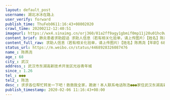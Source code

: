 ```yaml
---
layout: default_post
username: 湖北冰冰在路上
user_verify: forward
publish_time: ThuFeb0611:16:43+08002020
crawl_time: 20200212-12:40:51
imageurl: https://wx4.sinaimg.cn/orj360/81a2ff9agy1gbmif0mp11j20u01hc0w9.jpg,https://wx4.sinaimg.cn/orj360/81a2ff9agy1gbmif15bcvj20u01hc41n.jpg,https://wx3.sinaimg.cn/orj360/81a2ff9agy1gbmifha4f5j20u01hcgo3.jpg,https://wx4.sinaimg.cn/orj360/81a2ff9agy1gbmif2052xj20u01hcq5q.jpg,https://wx4.sinaimg.cn/orj360/81a2ff9agy1gbmif2amfdj20u01hcgqq.jpg,https://wx2.sinaimg.cn/orj360/81a2ff9agy1gbmif1my7zj20u01hcaeb.jpg
content_brief: 肺炎患者求助超话 求助人信息（若有相关化验单，请上传图片）【姓名】陈燕尧【年龄】68【所在城市】武汉【所在小区、社区】武汉市东湖高新技术开发区光谷青年城【患病时间】1.26【联系方式】●●●【其他紧急联系人】陈浩【病情描述】求求各位帮忙转发一下吧！救救我全家，跪谢！本人 ...全文
content_full_raw: 求助人信息（若有相关化验单，请上传图片）【姓名】陈燕尧【年龄】68【所在城市】武汉【所在小区、社区】武汉市东湖高新技术开发区光谷青年城【患病时间】1.26【联系方式】●●●【其他紧急联系人】陈浩【病情描述】求求各位帮忙转发一下吧！救救我全家，跪谢！本人联系电话：陈浩●●●家住武汉东湖高新技术开发区光谷青年城求助我爸爸陈燕尧，1月26日开始出现低烧无食欲，全身无力，为了不给国家添麻烦，自己在社区医院打针五天，不见好转，还出现呼吸困难！1月30日早上八点我带着他在光谷片区找医院检查，社区医院看过肺部CT说显示感染，高度疑似冠状肺炎，要马上住院，但是医院没有床位，先后找了五家医院都没有床位，到1月31日凌晨五点才回来，经过一天一夜才打了一针！！老人68岁，还得自行隔离，全身无力，吃喝无法解决，我家里还有其他老人，两个小孩，自己还得隔离，但是我只能自己冒着风险，医院都缺物资，我自己也没有n95口罩，这样非常容易交叉感染！2月2日晚父亲再次呼吸困难，我又带去光谷七医院打针到凌晨，2月3日，与我同住的丈母娘和她姐姐也出现症状，去医院拍了ct做了试剂盒，2月4日我本人拍ct也显示感染，同时父亲还是没有好转，又打针！大的小孩也发烧，老婆也高烧！！2月4日晚父亲严重呼吸困难，依然没有床位，多次联系社区，被送去隔离间，但隔离间没有医护人员，依然得不到救治，社区也无能为力！！！2月5日已经拿到核酸检测结果，岳母俩人已确诊，此刻求床位救治，隔离，家里还有个4岁的小儿子目前没有症状，求有人照顾隔离！！求助无门！！全家感染！实在没办法了！！！
status_url: https://m.weibo.cn/status/4468928326087476
name_: 陈燕尧
age_: 68
city_: 武汉
address_: 武汉市东湖高新技术开发区光谷青年城
since_: 1.26
tel_: ●●●
tel2_: 陈浩
desc_: 求求各位帮忙转发一下吧！救救我全家，跪谢！本人联系电话陈浩●●●家住武汉东湖高新技术开发区光谷青年城求助我爸爸陈燕尧，1月26日开始出现低烧无食欲，全身无力，为了不给国家添麻烦，自己在社区医院打针五天，不见好转，还出现呼吸困难！1月30日早上八点我带着他在光谷片区找医院检查，社区医院看过肺部CT说显示感染，高度疑似冠状肺炎，要马上住院，但是医院没有床位，先后找了五家医院都没有床位，到1月31日凌晨五点才回来，经过一天一夜才打了一针！！老人68岁，还得自行隔离，全身无力，吃喝无法解决，我家里还有其他老人，两个小孩，自己还得隔离，但是我只能自己冒着风险，医院都缺物资，我自己也没有n95口罩，这样非常容易交叉感染！2月2日晚父亲再次呼吸困难，我又带去光谷七医院打针到凌晨，2月3日，与我同住的丈母娘和她姐姐也出现症状，去医院拍了ct做了试剂盒，2月4日我本人拍ct也显示感染，同时父亲还是没有好转，又打针！大的小孩也发烧，老婆也高烧！！2月4日晚父亲严重呼吸困难，依然没有床位，多次联系社区，被送去隔离间，但隔离间没有医护人员，依然得不到救治，社区也无能为力！！！2月5日已经拿到核酸检测结果，岳母俩人已确诊，此刻求床位救治，隔离，家里还有个4岁的小儿子目前没有症状，求有人照顾隔离！！求助无门！！全家感染！实在没办法了！！！
publish_timestamp: 2020-02-06 11:16:43+08:00
---
```


